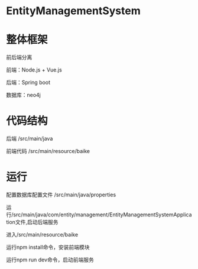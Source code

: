 # EntityManagementSystem

# 整体框架
前后端分离

前端：Node.js + Vue.js

后端：Spring boot 

数据库：neo4j

# 代码结构

后端 /src/main/java

前端代码 /src/main/resource/baike 

# 运行
配置数据库配置文件 /src/main/java/properties

运行/src/main/java/com/entity/management/EntityManagementSystemApplication文件,启动后端服务

进入/src/main/resource/baike 

运行npm install命令，安装前端模块

运行npm run dev命令，启动前端服务
